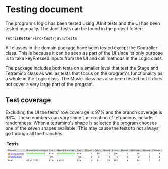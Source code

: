 # Testing document

The program's logic has been tested using JUnit tests and the UI has been tested manually. The Junit tests can be found in the project folder:
```
TetrisBetter/src/test/java/tests
```

All classes in the domain package have been tested except the Controller class. This is because it can be seen as part of the UI since its only purpose is to take keyPressed inputs from the UI and call methods in the Logic class.

The package includes both tests on a smaller level that test the Stage and Tetramino class as well as tests that focus on the program's functionality as a whole in the Logic class. The Music class has also been tested but it does not cover a very large part of the program.

## Test coverage
Excluding the UI the tests' row coverage is 97% and the branch coverage is 93%. These numbers can vary since the creation of tetraminos include randomness. When a tetramino's shape is selected the program chooses one of the seven shapes available. This may cause the tests to not always go through all the branches.

![Jacoco report](https://github.com/H4m5t3r/ot-harjoitustyo/blob/master/dokumentaatio/kuvat/jacoco.png)

## 